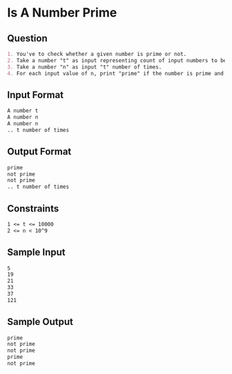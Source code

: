 # Is A Number Prime

## Question

```markdown
1. You've to check whether a given number is prime or not.
2. Take a number "t" as input representing count of input numbers to be tested.
3. Take a number "n" as input "t" number of times.
4. For each input value of n, print "prime" if the number is prime and "not prime" otherwise.

```

## Input Format

```markdown
A number t
A number n
A number n
.. t number of times
```

## Output Format

```markdown
prime
not prime
not prime
.. t number of times
```

## Constraints

```markdown
1 <= t <= 10000
2 <= n < 10^9
```

## Sample Input

```markdown
5
19
21
33
37
121
```

## Sample Output

```markdown
prime
not prime
not prime
prime
not prime
```
